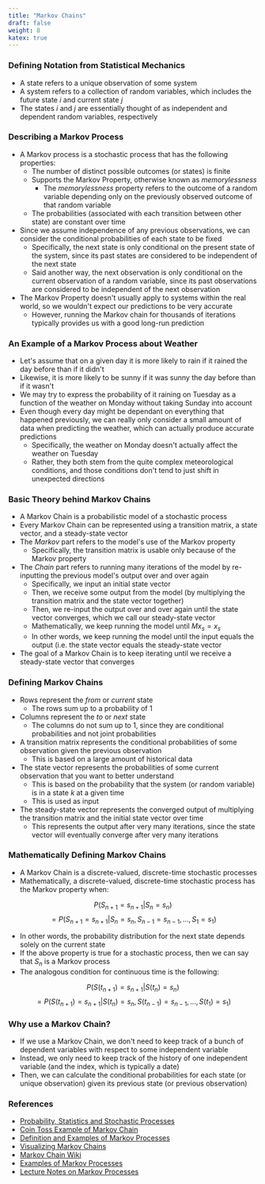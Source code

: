 ```yaml
---
title: "Markov Chains"
draft: false
weight: 8
katex: true
---
```


### Defining Notation from Statistical Mechanics
- A state refers to a unique observation of some system
- A system refers to a collection of random variables, which includes the future state $i$ and current state $j$
- The states $i$ and $j$ are essentially thought of as independent and dependent random variables, respectively

### Describing a Markov Process
- A Markov process is a stochastic process that has the following properties:
	- The number of distinct possible outcomes (or states) is finite
	- Supports the Markov Property, otherwise known as *memorylessness*
		- The *memorylessness* property refers to the outcome of a random variable depending only on the previously observed outcome of that random variable
	- The probabilities (associated with each transition between other state) are constant over time
- Since we assume independence of any previous observations, we can consider the conditional probabilities of each state to be fixed
	- Specifically, the next state is only conditional on the present state of the system, since its past states are considered to be independent of the next state
	- Said another way, the next observation is only conditional on the current observation of a random variable, since its past observations are considered to be independent of the next observation
- The Markov Property doesn't usually apply to systems within the real world, so we wouldn't expect our predictions to be very accurate
	- However, running the Markov chain for thousands of iterations typically provides us with a good long-run prediction

### An Example of a Markov Process about Weather
- Let's assume that on a given day it is more likely to rain if it rained the day before than if it didn't
- Likewise, it is more likely to be sunny if it was sunny the day before than if it wasn't
- We may try to express the probability of it raining on Tuesday as a function of the weather on Monday without taking Sunday into account
- Even though every day might be dependant on everything that happened previously, we can really only consider a small amount of data when predicting the weather, which can actually produce accurate predictions
	- Specifically, the weather on Monday doesn't actually affect the weather on Tuesday
	- Rather, they both stem from the quite complex meteorological conditions, and those conditions don't tend to just shift in unexpected directions

### Basic Theory behind Markov Chains
- A Markov Chain is a probabilistic model of a stochastic process
- Every Markov Chain can be represented using a transition matrix, a state vector, and a steady-state vector
- The *Markov* part refers to the model's use of the Markov property
	- Specifically, the transition matrix is usable only because of the Markov property
- The *Chain* part refers to running many iterations of the model by re-inputting the previous model's output over and over again
	- Specifically, we input an initial state vector
	- Then, we receive some output from the model (by multiplying the transition matrix and the state vector together)
	- Then, we re-input the output over and over again until the state vector converges, which we call our steady-state vector
	- Mathematically, we keep running the model until $M x_{s} = x_{s}$
	- In other words, we keep running the model until the input equals the output (i.e. the state vector equals the steady-state vector
- The goal of a Markov Chain is to keep iterating until we receive a steady-state vector that converges

### Defining Markov Chains
- Rows represent the *from* or *current* state
	- The rows sum up to a probability of 1
- Columns represent the *to* or *next* state
	- The columns do not sum up to 1, since they are conditional probabilities and not joint probabilities
- A transition matrix represents the conditional probabilities of some observation given the previous observation
	- This is based on a large amount of historical data
- The state vector represents the probabilities of some current observation that you want to better understand
	- This is based on the probability that the system (or random variable) is in a state $k$ at a given time
	- This is used as input
- The steady-state vector represents the converged output of multiplying the transition matrix and the initial state vector over time
	- This represents the output after very many iterations, since the state vector will eventually converge after very many iterations

### Mathematically Defining Markov Chains
- A Markov Chain is a discrete-valued, discrete-time stochastic processes
- Mathematically, a discrete-valued, discrete-time stochastic process has the Markov property when:

$$ P(S_{n+1} = s_{n+1}|S_{n} = s_{n}) $$
$$ = P(S_{n+1} = s_{n+1}|S_{n} = s_{n}, S_{n−1} = s_{n−1}, ..., S_{1} = s_{1}) $$

- In other words, the probability distribution for the next state depends solely on the current state
- If the above property is true for a stochastic process, then we can say that $S_{n}$ is a Markov process
- The analogous condition for continuous time is the following:

$$ P(S(t_{n+1}) = s_{n+1}|S(t_{n}) = s_{n}) $$
$$ = P(S(t_{n+1}) = s_{n+1}|S(t_{n}) = s_{n}, S(t_{n−1}) = s_{n−1}, ..., S(t_{1}) = s_{1}) $$

### Why use a Markov Chain?
- If we use a Markov Chain, we don't need to keep track of a bunch of dependent variables with respect to some independent variable
- Instead, we only need to keep track of the history of one independent variable (and the index, which is typically a date)
- Then, we can calculate the conditional probabilities for each state (or unique observation) given its previous state (or previous observation)

### References
- [Probability, Statistics and Stochastic Processes](http://bactra.org/prob-notes/srl.pdf)
- [Coin Toss Example of Markov Chain](https://medium.com/@rohitpandey576/coin-toss-markov-chains-7995cb303406)
- [Definition and Examples of Markov Processes](https://people.math.osu.edu/husen.1/teaching/571/markov_1.pdf)
- [Visualizing Markov Chains](http://setosa.io/blog/2014/07/26/markov-chains/)
- [Markov Chain Wiki](https://en.wikipedia.org/wiki/Markov_chain)
- [Examples of Markov Processes](http://people.brunel.ac.uk/~mastjjb/jeb/or/moremk.html)
- [Lecture Notes on Markov Processes](https://www.math.drexel.edu/~jwd25/LM_SPRING_07/lectures/Markov.html)
